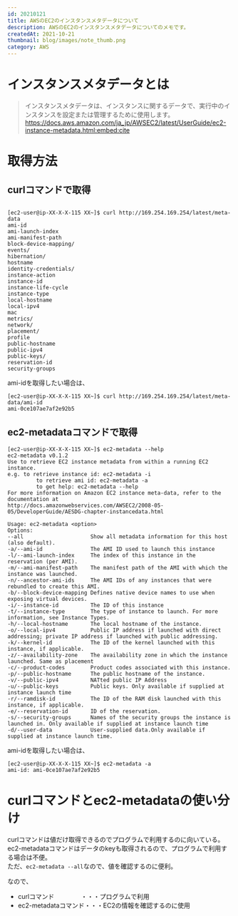 ```yaml
---
id: 20210121
title: AWSのEC2のインスタンスメタデータについて
description: AWSのEC2のインスタンスメタデータについてのメモです。
createdAt: 2021-10-21
thumbnail: blog/images/note_thumb.png
category: AWS
---
```


# インスタンスメタデータとは

>インスタンスメタデータは、インスタンスに関するデータで、実行中のインスタンスを設定または管理するために使用します。
>https://docs.aws.amazon.com/ja_jp/AWSEC2/latest/UserGuide/ec2-instance-metadata.html:embed:cite

# 取得方法

## curlコマンドで取得

```

[ec2-user@ip-XX-X-X-115 XX~]$ curl http://169.254.169.254/latest/meta-data
ami-id
ami-launch-index
ami-manifest-path
block-device-mapping/
events/
hibernation/
hostname
identity-credentials/
instance-action
instance-id
instance-life-cycle
instance-type
local-hostname
local-ipv4
mac
metrics/
network/
placement/
profile
public-hostname
public-ipv4
public-keys/
reservation-id
security-groups
```
ami-idを取得したい場合は、
```
[ec2-user@ip-XX-X-X-115 XX~]$ curl http://169.254.169.254/latest/meta-data/ami-id
ami-0ce107ae7af2e92b5
```

## ec2-metadataコマンドで取得

```
[ec2-user@ip-XX-X-X-115 XX~]$ ec2-metadata --help
ec2-metadata v0.1.2
Use to retrieve EC2 instance metadata from within a running EC2 instance.
e.g. to retrieve instance id: ec2-metadata -i
		 to retrieve ami id: ec2-metadata -a
		 to get help: ec2-metadata --help
For more information on Amazon EC2 instance meta-data, refer to the documentation at
http://docs.amazonwebservices.com/AWSEC2/2008-05-05/DeveloperGuide/AESDG-chapter-instancedata.html

Usage: ec2-metadata <option>
Options:
--all                     Show all metadata information for this host (also default).
-a/--ami-id               The AMI ID used to launch this instance
-l/--ami-launch-index     The index of this instance in the reservation (per AMI).
-m/--ami-manifest-path    The manifest path of the AMI with which the instance was launched.
-n/--ancestor-ami-ids     The AMI IDs of any instances that were rebundled to create this AMI.
-b/--block-device-mapping Defines native device names to use when exposing virtual devices.
-i/--instance-id          The ID of this instance
-t/--instance-type        The type of instance to launch. For more information, see Instance Types.
-h/--local-hostname       The local hostname of the instance.
-o/--local-ipv4           Public IP address if launched with direct addressing; private IP address if launched with public addressing.
-k/--kernel-id            The ID of the kernel launched with this instance, if applicable.
-z/--availability-zone    The availability zone in which the instance launched. Same as placement
-c/--product-codes        Product codes associated with this instance.
-p/--public-hostname      The public hostname of the instance.
-v/--public-ipv4          NATted public IP Address
-u/--public-keys          Public keys. Only available if supplied at instance launch time
-r/--ramdisk-id           The ID of the RAM disk launched with this instance, if applicable.
-e/--reservation-id       ID of the reservation.
-s/--security-groups      Names of the security groups the instance is launched in. Only available if supplied at instance launch time
-d/--user-data            User-supplied data.Only available if supplied at instance launch time.
```

ami-idを取得したい場合は、
```
[ec2-user@ip-XX-X-X-115 XX~]$ ec2-metadata -a
ami-id: ami-0ce107ae7af2e92b5
```

# curlコマンドとec2-metadataの使い分け

curlコマンドは値だけ取得できるのでプログラムで利用するのに向いている。  
ec2-metadataコマンドはデータのkeyも取得されるので、プログラムで利用する場合は不便。    
ただ、`ec2-metadata --all`なので、値を確認するのに便利。

なので、

- curlコマンド　　　　   ・・・プログラムで利用  
- ec2-metadataコマンド・・・EC2の情報を確認するのに使用
